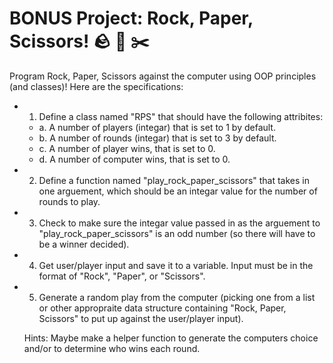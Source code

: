 # BONUS Project: Rock, Paper, Scissors! 🪨 📃 ✂️

 Program Rock, Paper, Scissors against the computer using OOP principles (and classes)!  Here are the specifications:

- 1. Define a class named "RPS" that should have the following attribites:
  - a. A number of players (integar) that is set to 1 by default.
  - b. A number of rounds (integar) that is set to 3 by default.
  - c. A number of player wins, that is set to 0.
  - d. A number of computer wins, that is set to 0.
- 2. Define a function named "play_rock_paper_scissors" that takes in one
     arguement, which should be an integar value for the number of rounds to
     play.
- 3. Check to make sure the integar value passed in as the arguement to
     "play_rock_paper_scissors" is an odd number (so there will have to be a
     winner decided).
- 4. Get user/player input and save it to a variable.  Input must be in the
     format of "Rock", "Paper", or "Scissors".
- 5. Generate a random play from the computer (picking one from a list or other
     appropraite data structure containing "Rock, Paper, Scissors" to put up
     against the user/player input).

  Hints:  Maybe make a helper function to generate the computers choice
  and/or to determine who wins each round.
